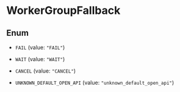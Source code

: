 

# WorkerGroupFallback

## Enum


* `FAIL` (value: `"FAIL"`)

* `WAIT` (value: `"WAIT"`)

* `CANCEL` (value: `"CANCEL"`)

* `UNKNOWN_DEFAULT_OPEN_API` (value: `"unknown_default_open_api"`)



